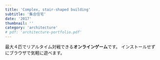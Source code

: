 ```yaml
---
title: 'Complex, stair-shaped building'
subtitle: '集合住宅'
date: '2017'
thumbnail: ''
category: 'architecture'
# pdf: 'architecture-portfolio.pdf'
---
```


最大４匹でリアルタイム対戦できる**オンラインゲーム**です。
インストールせずにブラウザで気軽に遊べます。